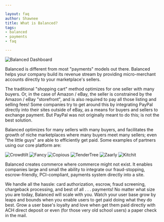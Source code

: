 ```yaml
---

layout: faq
author: Shawnee
title: What is Balanced?
tags:
- balanced
- payments
- faq

---
```


![Balanced Dashboard](https://balancedpayments.zendesk.com/attachments/token/kksd5yisfunrsgg/?name=test_mktplc.png "Balanced Dashboard")

Balanced is different from most "payments" models out there.  Balanced helps your company build its revenue stream by providing micro-merchant accounts directly to your marketplace's sellers.

The traditional "shopping cart" method optimizes for one seller with many buyers.  Or, in the case of Amazon / eBay, the seller is constrained by the Amazon / eBay "storefront", and is also required to pay all those listing and selling fees!  Some companies try to get around this by integrating PayPal directly into their sites outside of eBay, as a means for buyers and sellers to exchange payment.  But PayPal was not originally meant to do this; is not the best solution.

Balanced optimizes for many sellers with many buyers, and facilitates the growth of niche marketplaces where many buyers meet many sellers; even "the little guys" are able to efficiently get paid.  Some examples of partners using our core platform are:

![Crowdtilt](https://balancedpayments.zendesk.com/attachments/token/gbjkrfvugujuww5/?name=crowdtilt.png "Crowdtilt")
![Fancy](https://balancedpayments.zendesk.com/attachments/token/zbrt5zzy0rw5lz0/?name=fancy.png "Fancy")
![Copious](https://balancedpayments.zendesk.com/attachments/token/eqrypgbcq6tj2ho/?name=copious.png "Copious")
![TenderTree](https://balancedpayments.zendesk.com/attachments/token/qftu6ve2igsmzkk/?name=tendertree.png "TenderTree")
![Zaarly](https://balancedpayments.zendesk.com/attachments/token/2g8lgyqev3mbnw9/?name=zaarly.png "Zaarly")
![Kitchit](https://balancedpayments.zendesk.com/attachments/token/nfwauexcj5g7zsa/?name=kitchit.png "Kitchit")

Balanced creates commerce where commerce might not exist.   It enables companies large and small the ability to integrate our fraud-stopping, escrow-friendly, PCI-compliant, payments system directly into a site.

We handle all the hassle:  card authorization, escrow, fraud screening, chargeback processing, and best of all . . . payments!   No matter what size you are today, Balanced will scale with you.  Watch  your user base grow by leaps and bounds when you enable users to get paid doing what they do best.   Grow a user base's loyalty and love when get them paid directly with ACH direct deposit or even (for those very old school users) a paper check in the mail.

